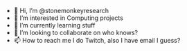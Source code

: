- 👋 Hi, I’m @stonemonkeyresearch
- 👀 I’m interested in Computing projects
- 🌱 I’m currently learning stuff
- 💞️ I’m looking to collaborate on who knows?
- 📫 How to reach me I do Twitch, also I have email I guess?

<!---
stonemonkeyresearch/stonemonkeyresearch is a ✨ special ✨ repository because its `README.md` (this file) appears on your GitHub profile.
You can click the Preview link to take a look at your changes.
--->
